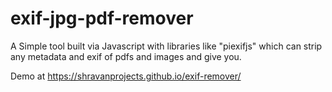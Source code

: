 # exif-jpg-pdf-remover
A Simple tool built via Javascript with libraries like "piexifjs" which can strip any metadata and exif of pdfs and images and give you.
 
Demo at https://shravanprojects.github.io/exif-remover/
